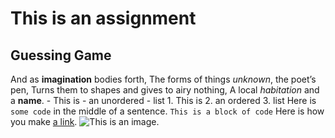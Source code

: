 # This is an assignment
## Guessing Game
And as **imagination** bodies forth, The forms of things *unknown*, the poet’s pen, Turns them to shapes and gives to airy nothing, A local *habitation* and a **name**. - This is - an 
unordered - list 1. This is 2. an ordered 3. list Here is `some code` in the middle of a sentence. ``` This is a block of code ``` Here is how you make [a link](https://www.wikipedia.org/).
![This is an image.](https://github.com/yihui/xaringan/releases/download/v0.0.2/karl-moustache.jpg)
